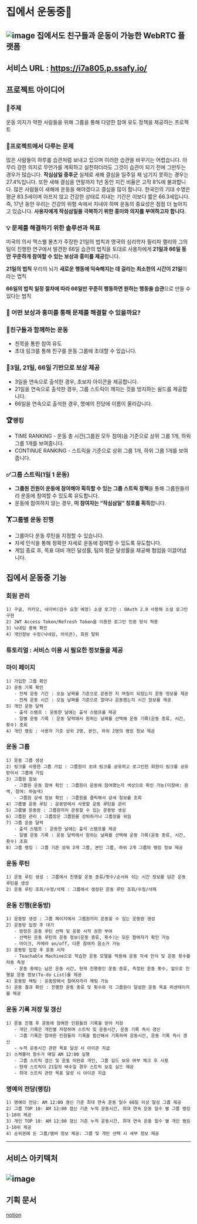 # 집에서 운동중👊
![image](/uploads/856f57e0dbaa8cca78e628b57610d4e9/image.png)
집에서도 친구들과 운동이 가능한 WebRTC 플랫폼
---
## 서비스 URL : https://i7a805.p.ssafy.io/
## 프로젝트 아이디어
### 💪주제
운동 의지가 약한 사람들을 위해 그룹을 통해 다양한 참여 유도 정책을 제공하는 프로젝트
### 🤔프로젝트에서 다루는 문제
많은 사람들이 하루를 습관처럼 보내고 있으며 이러한 습관을 바꾸기는 어렵습니다.
아무리 강한 의지로 무언가를 계획하고 실천하더라도 그것이 습관이 되기 전에 그만두는 경우가 많습니다.
**작심삼일 증후군**
실제로 새해 결심을 일주일 채 넘기지 못하는 경우는 27.4%입니다.
또한 새해 결심을 연말까지 1년 동안 지킨 비율은 고작 8%에 불과합니다.
많은 사람들이 새해에 운동을 해야겠다고 결심을 많이 합니다.
한국인의 기대 수명은 평균 83.5세이며 아프지 않고 건강한 상태로 지내는 기간은 이보다 짧은 66.3세입니다.
즉, 17년 동안 우리는 건강의 위험 속에서 지내야 하며 운동의 중요성은 점점 더 높아지고 있습니다.
**사용자에게 작심삼일을 극복하기 위한 흥미와 의지를 부여하고자 합니다.**
### 💡 문제를 해결하기 위한 솔루션과 목표
미국의 의사 맥스웰 몰츠가 주장한 21일의 법칙과 영국의 심리학자 필리파 랠리와 그의 팀이 진행한 연구에서 발견한 66일 습관의 법칙을 토대로 사용자에게 **21일과 66일 동안 꾸준하게 참여할 수 있는 보상과 흥미를 제공**합니다.

**21일의 법칙**
우리의 뇌가 **새로운 행동에 익숙해지는 데 걸리는 최소한의 시간이 21일**이라는 법칙

**66일의 법칙**
**일정 절차에 따라 66일만 꾸준히 행동하면 원하는 행동을 습관**으로 만들 수 있다는 법칙

### 🤔 어떤 보상과 흥미를 통해 문제를 해결할 수 있을까요?
### 🤲**친구들과 함께하는 운동**

- 친목을 통한 참여 유도
- 초대 링크를 통해 친구를 운동 그룹에 초대할 수 있습니다.

### 🏅**3일, 21일, 66일 기반으로 보상 제공**

- 3일을 연속으로 출석한 경우, 초보자 아이콘을 제공합니다.
- 21일을 연속으로 출석한 경우, 그룹 스트릭이 깨지는 것을 방지하는 쉴드를 제공합니다.
- 66일을 연속으로 출석한 경우, 명예의 전당에 이름이 올라갑니다.

### 🏆**랭킹**

- TIME RANKING - 운동 총 시간(그룹원 모두 참여)을 기준으로 상위 그룹 1개, 하위 그룹 1개를 보여줍니다.
- CONTINUE RANKING - 스트릭을 기준으로 상위 그룹 1개, 하위 그룹 1개를 보여줍니다.

### ✅**그룹 스트릭(1일 1 운동)**

- **그룹원 전원이 운동에 참여해야 획득할 수 있는 그룹 스트릭 정책**을 통해 그룹원들끼리 운동에 참여할 수 있도록 유도합니다.
- 운동에 참여하지 않는 경우, **미 참여자는 “작심삼일” 칭호를 획득**합니다.

### 🏋️**그룹별 운동 진행**

- 그룹마다 운동 루틴을 지정할 수 있습니다.
- 자세 인식을 통해 정확한 자세로 운동에 참여할 수 있도록 유도합니다.
- 게임 종료 후, 목표 대비 개인 달성률, 팀의 평균 달성률을 제공해 협업을 이끌어냅니다.

## 집에서 운동중 기능
### 회원 관리
    1) 구글, 카카오, 네이버(검수 요청 예정) 소셜 로그인 : OAuth 2.0 사용해 소셜 로그인 구현
    2) JWT Access Token/Refresh Token을 이용한 로그인 인증 방식 적용
    3) 닉네임 중복 확인
    4) 개인정보 수정(닉네임, 아이콘), 회원 탈퇴
    
### 튜토리얼 : 서비스 이용 시 필요한 정보들을 제공
    
### 마이 페이지
    1) 가입한 그룹 확인
    2) 운동 기록 확인
       - 전체 운동 기간 : 오늘 날짜를 기준으로 운동한 지 며칠이 되었는지 운동 정보를 제공
       - 전체 운동 시간 : 오늘 날짜를 기준으로 얼마나 운동했는지 시간 정보를 제공
    3) 개인 운동 달력
       - 출석 스탬프 : 운동한 날에는 출석 스탬프를 제공
       - 일별 운동 기록 : 운동 달력에서 원하는 날짜를 선택해 운동 기록(운동 종류, 시간, 횟수) 조회 
    4) 개인 랭킹 : 사용자 기준 상위 2명, 본인, 하위 2명의 랭킹 정보 제공

### 운동 그룹
    1) 운동 그룹 생성
    2) 링크를 사용한 그룹 가입 : 그룹원이 초대 링크를 공유하고 로그인한 회원이 링크를 공유받아서 그룹에 가입
    3) 그룹원 정보
       - 그룹원 운동 참여 확인 : 그룹원이 운동에 참여했는지 색상으로 확인 가능(미참여: 흰색, 참여: 하늘색)
       - 그룹원 상세 정보 확인 : 그룹원을 클릭해서 상세 정보를 조회
    4) 그룹별 운동 루틴 : 운동방에서 사용할 운동 루틴을 관리
    5) 그룹별 운동방 : 그룹원끼리 운동할 수 있는 운동방 생성
    6) 그룹원 관리 : 그룹장은 그룹원을 강퇴하거나 그룹장을 위임
    7) 그룹 운동 달력
       - 출석 스탬프 : 운동한 날에는 출석 스탬프를 제공
       - 일별 운동 기록 : 운동 달력에서 원하는 날짜를 선택해 운동 기록(운동 종류, 시간, 횟수) 조회 
    8) 그룹 랭킹 : 그룹 기준 상위 2개 그룹, 본인 그룹, 하위 2개 그룹의 랭킹 정보 제공

### 운동 루틴
    1) 운동 루틴 생성 : 그룹에서 진행할 운동 종류/횟수/순서와 쉬는 시간 정보를 담은 운동 루틴을 생성
    2) 운동 루틴 조회/수정/삭제 : 그룹에서 생성된 운동 루틴 조회/수정/삭제

### 운동 진행(운동방)
    1) 운동방 생성 : 그룹 페이지에서 그룹원끼리 운동할 수 있는 운동방 생성
    2) 운동방 입장 후 대기
       - 방장은 운동 루틴 선택 및 운동 시작 권한 부여
       - 선택된 운동 루틴의 운동 정보(운동 종류, 횟수)는 모든 참여자가 확인 가능
       - 마이크, 카메라 on/off, 다른 참여자 음소거 가능
    3) 운동방 입장 후 운동 시작
       - Teachable Machine으로 학습한 운동 모델을 적용해 운동 자세 인식 및 운동 횟수를 자동 측정
       - 운동 중에는 남은 운동 시간, 현재 진행중인 운동 종류, 측정된 운동 횟수, 앞으로 진행할 운동 정보(To-do List)를 제공
    4) 운동방 채팅 : 운동방에서 참여자끼리 채팅 가능
    5) 운동 결과 확인 : 진행한 운동 종류 및 횟수와 각 그룹원이 달성한 운동 목표 퍼센테이지를 제공

### 운동 기록 저장 및 갱신
    1) 운동 진행 후 운동에 참여한 인원들의 기록을 받아 저장
       - 개인 기록은 개인별 저장하며 스트릭 및 운동시간, 운동 기록 즉시 갱신
       - 그룹 기록은 참여한 인원들의 기록을 합산해서 기록하며 운동시간, 운동 기록 즉시 갱신
       - 누적 운동시간 관련 목표 달성 시 아이콘 지급
    2) 스케쥴러 함수가 매일 AM 12:00 실행
       - 그룹 스트릭 갱신 및 운동 미완료 개인, 그룹 실드 보유 여부 체크 후 사용
       - 현재 스트릭이 21일의 배수일 경우 스트릭 보호 실드 제공
       - 최대 스트릭 관련 목표 달성 시 아이콘 지급
    
### 명예의 전당(랭킹)
    1) 명예의 전당: AM 12:00 갱신 기준 최대 연속 운동 일수 66일 이상 달성 그룹 제공
    2) 그룹 TOP 10: AM 12:00 갱신 기준 누적 운동시간, 최대 연속 운동 일수 별 그룹 랭킹 1-10위 제공
    3) 개인 TOP 10: AM 12:00 갱신 기준 누적 운동시간, 최대 연속 운동 일수 별 개인 랭킹 1-10위 제공
    4) 순위권에 든 그룹/멤버 정보 제공: 그룹 및 개인 선택 시 세부 정보 제공

---
## 서비스 아키텍처
![image](/uploads/69fb89a28aca35799ab1487326d80bc7/image.png)
---
## 기획 문서
[notion](https://www.notion.so/fe19a266524b482ca36d792627453c9b)

